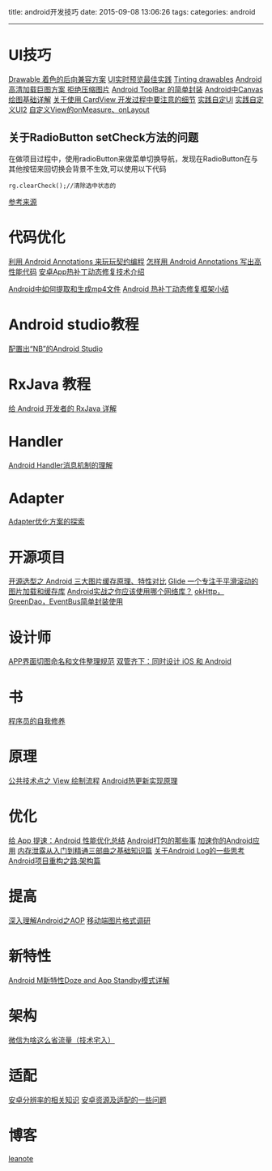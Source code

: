 title: android开发技巧
date: 2015-09-08 13:06:26
tags:
categories: android

---
# UI技巧 #
[Drawable 着色的后向兼容方案](http://www.race604.com/tint-drawable/ )
[UI实时预览最佳实践](https://github.com/tianzhijiexian/Android-Best-Practices/blob/master/2015.9/ui/ui.md)
[Tinting drawables](http://andraskindler.com/blog/2015/tinting_drawables/?utm_source=androiddevdigest)
[Android 高清加载巨图方案 拒绝压缩图片](http://www.jcodecraeer.com/a/anzhuokaifa/androidkaifa/2015/1021/3607.html)
[Android ToolBar 的简单封装](http://blog.csdn.net/jxxfzgy/article/details/46476903)
[Android中Canvas绘图基础详解](http://blog.csdn.net/iispring/article/details/49770651)
[关于使用 CardView 开发过程中要注意的细节](http://blog.feng.moe/2015/10/24/something-about-cardview-development/?hmsr=toutiao.io&utm_medium=toutiao.io&utm_source=toutiao.io)
[实践自定UI](http://www.jianshu.com/p/11210b14f743)
[实践自定义UI2](http://www.jianshu.com/p/ff8dcefce371)
[自定义View的onMeasure、onLayout](http://yifeiyuan.me/2015/10/12/%E8%87%AA%E5%AE%9A%E4%B9%89View%E7%9A%84onMeasure%E3%80%81onLayout/)

## 关于RadioButton setCheck方法的问题 ##
在做项目过程中，使用radioButton来做菜单切换导航，发现在RadioButton在与其他按钮来回切换会背景不生效,可以使用以下代码
```
rg.clearCheck();//清除选中状态的 
```

[参考来源](http://stackoverflow.com/questions/4035465/android-radiobutton-not-able-to-unset-using-setcheckedfalse-method)


# 代码优化 #
[ 利用 Android Annotations 来玩玩契约编程](http://blog.csdn.net/feelang/article/details/49000203)
[怎样用 Android Annotations 写出高性能代码](http://blog.csdn.net/feelang/article/details/49095235)
[安卓App热补丁动态修复技术介绍](http://mp.weixin.qq.com/s?__biz=MzI1MTA1MzM2Nw==&mid=400118620&idx=1&sn=b4fdd5055731290eef12ad0d17f39d4a&scene=0&uin=MTYzMjY2MTE1&key=04dce534b3b035ef49d8b47c3f8dc1399d737e94c7a40b1a38561c6fcf48d000a1f40ec4bf530d2534dd865875c0c8c7&devicetype=iMac+MacBookPro10%2C1+OSX+OSX+10.11.1+build(15B42)&version=11020201&lang=en&pass_ticket=1zsiC5hQfwATA4R3ndq32UtcvN%2B5kATcavEv4xN2HMY%3D)

[Android中如何提取和生成mp4文件](http://ticktick.blog.51cto.com/823160/1710743)
[ Android 热补丁动态修复框架小结](http://blog.csdn.net/lmj623565791/article/details/49883661)

# Android studio教程 #
[配置出“NB”的Android Studio](http://blog.csdn.net/yy1300326388/article/details/46374229) 

# RxJava 教程 #
[给 Android 开发者的 RxJava 详解](http://gank.io/post/560e15be2dca930e00da1083#toc_1) 

# Handler #
[Android Handler消息机制的理解](http://anany.me/2015/04/12/handler/)

# Adapter #
[Adapter优化方案的探索](https://github.com/tianzhijiexian/Android-Best-Practices/blob/master/2015.10/adapter/adapter.md)

# 开源项目 #
[开源选型之 Android 三大图片缓存原理、特性对比](http://mp.weixin.qq.com/s?__biz=MzAxNjI3MDkzOQ==&mid=400055274&idx=1&sn=89005ccb6b4317675c54ccf61cdb89b5#rd)
[Glide 一个专注于平滑滚动的图片加载和缓存库](http://www.jianshu.com/p/4a3177b57949)
[Android实战之你应该使用哪个网络库？](http://segmentfault.com/a/1190000003965158)
[okHttp，GreenDao，EventBus简单封装使用](http://www.jcodecraeer.com/a/anzhuokaifa/androidkaifa/2015/1111/3678.html)

# 设计师 #
[APP界面切图命名和文件整理规范](http://www.shejipai.cn/map-file-naming-and-specification.html)
[双管齐下：同时设计 iOS 和 Android](http://www.shejipai.cn/ios-android-compare-ui.html)


# 书 #
[程序员的自我修养](https://www.gitbook.com/book/leohxj/a-programmer-prepares/details?hmsr=toutiao.io&utm_medium=toutiao.io&utm_source=toutiao.io)

# 原理 #
[公共技术点之 View 绘制流程](http://www.codekk.com/blogs/detail/54cfab086c4761e5001b253f)
[Android热更新实现原理](http://www.jcodecraeer.com/a/anzhuokaifa/androidkaifa/2015/1115/3684.html)

# 优化 #
[给 App 提速：Android 性能优化总结](http://android.jobbole.com/81944/)
[Android打包的那些事](http://www.jayfeng.com/2015/11/07/Android%E6%89%93%E5%8C%85%E7%9A%84%E9%82%A3%E4%BA%9B%E4%BA%8B/)
[加速你的Android应用](http://www.devtf.cn/?p=1097)
[内存泄露从入门到精通三部曲之基础知识篇](http://mp.weixin.qq.com/s?__biz=MzA3NTYzODYzMg==&mid=400674207&idx=1&sn=a9580ca0dffc62a6d7dbb8fd3d7a2ef1&scene=0&key=b410d3164f5f798e3f4b6de393face7f291ae1d5d6ce312646e1e72ba2b6849e52d3ef5d2d0e4e8579cc7841aac8b439&ascene=0&uin=MTYzMjY2MTE1&devicetype=iMac+MacBookPro10%2C1+OSX+OSX+10.11.1+build(15B42)&version=11020201&pass_ticket=hgYTL4MW7%2FI9mnat%2BT9S2RRS0IkFfm6yOLSy%2F4bguL4%3D)
[关于Android Log的一些思考](http://droidyue.com/blog/2015/11/01/thinking-about-android-log/)
[Android项目重构之路:架构篇](http://keeganlee.me/post/android/20150605)

# 提高 #
[深入理解Android之AOP](http://blog.csdn.net/innost/article/details/49387395)
[移动端图片格式调研](http://blog.ibireme.com/2015/11/02/mobile_image_benchmark/)

# 新特性 #
[Android M新特性Doze and App Standby模式详解](http://mp.weixin.qq.com/s?__biz=MzI1MTA1MzM2Nw==&mid=400185947&idx=1&sn=a591b76d2c9a085791fd4f12a5b31738&scene=2&srcid=11067beUUcVUcBRI1ajZZ2p7&from=timeline&isappinstalled=0&key=b410d3164f5f798e6f3fbdb81070f8443873c0d4632acc14a6513981556fa35169ba650e853f94945b244528cbd58799&ascene=0&uin=MTYzMjY2MTE1&devicetype=iMac+MacBookPro10%2C1+OSX+OSX+10.11.1+build(15B42)&version=11020201&pass_ticket=hgYTL4MW7%2FI9mnat%2BT9S2RRS0IkFfm6yOLSy%2F4bguL4%3D)


# 架构 #
[微信为啥这么省流量（技术宅入）](http://mp.weixin.qq.com/s?__biz=MjM5ODYxMDA5OQ==&mid=400163013&idx=1&sn=911cf71925e2ba50d47955a713134acb&scene=2&srcid=1024VUjDjr5hy3hpqvaZ72D3&from=timeline&isappinstalled=0#rd)


# 适配 #
[安卓分辨率的相关知识](http://leoray.leanote.com/post/android-resolution)
[安卓资源及适配的一些问题](http://leoray.leanote.com/post/android-resource)

# 博客 #
[leanote](http://leoray.leanote.com/)
